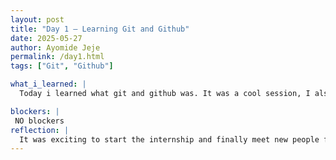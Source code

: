 ```yaml
---
layout: post
title: "Day 1 – Learning Git and Github"
date: 2025-05-27
author: Ayomide Jeje
permalink: /day1.html
tags: ["Git", "Github"]

what_i_learned: |
  Today i learned what git and github was. It was a cool session, I also learnt different git commands like git pull, git push, and also commit commands. I also met with my different project partners, the people I will be working with this summer.

blockers: |
 NO blockers
reflection: |
  It was exciting to start the internship and finally meet new people finally. I also learnt something new in the aspect of git and GitHub. I learned what 'commit' means and how it differs from 'git push'.
---
```

